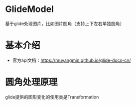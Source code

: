 # GlideModel
基于glide处理图片，比如图片圆角（支持上下左右单独圆角）

# 基本介绍
* 官方api文档：https://muyangmin.github.io/glide-docs-cn/

# 圆角处理原理
glide提供的图形变化的使用类是Transformation
